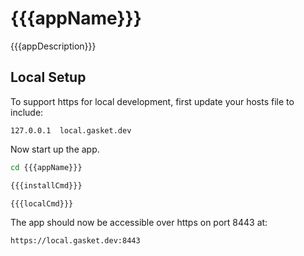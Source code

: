 # {{{appName}}}

{{{appDescription}}}

## Local Setup

To support https for local development, first update your hosts file 
to include:

```
127.0.0.1  local.gasket.dev
```

Now start up the app.

```bash
cd {{{appName}}}

{{{installCmd}}}

{{{localCmd}}}
```

The app should now be accessible over https on port 8443 at:

```
https://local.gasket.dev:8443
```
